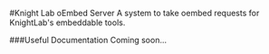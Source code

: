 #Knight Lab oEmbed Server
A system to take oembed requests for KnightLab's embeddable tools.

###Useful Documentation
Coming soon...

